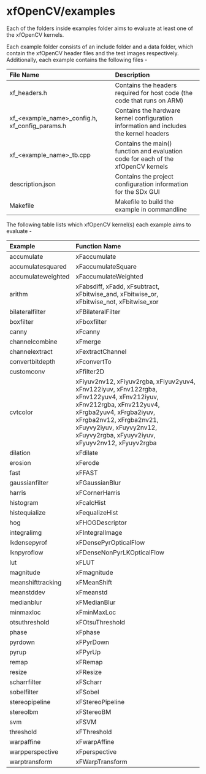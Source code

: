 # xfOpenCV/examples
Each of the folders inside examples folder aims to evaluate at least one of the xfOpenCV kernels.

Each example folder consists of an include folder and a data folder, which contain the xfOpenCV header files and the test images respectively. Additionally, each example contains the following files -

| File Name | Description |
| :------------- | :------------- |
| xf_headers.h | Contains the headers required for host code (the code that runs on ARM) |
| xf_<example_name>_config.h, xf_config_params.h | Contains the hardware kernel configuration information and includes the kernel headers |
| xf_<example_name>_tb.cpp | Contains the main() function and evaluation code for each of the xfOpenCV kernels |
| description.json | Contains the project configuration information for the SDx GUI |
| Makefile | Makefile to build the example in commandline |


The following table lists which xfOpenCV kernel(s) each example aims to evaluate -

| Example | Function Name |
| :------------- | :------------- |
| accumulate | xFaccumulate |
| accumulatesquared | xFaccumulateSquare |
| accumulateweighted | xFaccumulateWeighted |
| arithm | xFabsdiff, xFadd, xFsubtract, xFbitwise_and, xFbitwise_or, xFbitwise_not, xFbitwise_xor |
| bilateralfilter | xFBilateralFilter |
| boxfilter | xFboxfilter |
| canny | xFcanny |
| channelcombine | xFmerge |
| channelextract | xFextractChannel |
| convertbitdepth | xFconvertTo |
| customconv | xFfilter2D |
| cvtcolor | xFiyuv2nv12, xFiyuv2rgba, xFiyuv2yuv4, xFnv122iyuv, xFnv122rgba, xFnv122yuv4, xFnv212iyuv, xFnv212rgba, xFnv212yuv4, xFrgba2yuv4, xFrgba2iyuv, xFrgba2nv12, xFrgba2nv21, xFuyvy2iyuv, xFuyvy2nv12, xFuyvy2rgba, xFyuyv2iyuv, xFyuyv2nv12, xFyuyv2rgba |
| dilation | xFdilate |
| erosion | xFerode |
| fast | xFFAST |
| gaussianfilter | xFGaussianBlur |
| harris | xFCornerHarris |
| histogram | xFcalcHist |
| histequialize | xFequalizeHist |
| hog | xFHOGDescriptor |
| integralimg | xFIntegralImage |
| lkdensepyrof | xFDensePyrOpticalFlow |
| lknpyroflow | xFDenseNonPyrLKOpticalFlow |
| lut | xFLUT |
| magnitude | xFmagnitude |
| meanshifttracking | xFMeanShift |
| meanstddev | xFmeanstd |
| medianblur | xFMedianBlur |
| minmaxloc | xFminMaxLoc |
| otsuthreshold | xFOtsuThreshold |
| phase | xFphase |
| pyrdown | xFPyrDown |
| pyrup | xFPyrUp |
| remap | xFRemap |
| resize | xFResize |
| scharrfilter | xFScharr |
| sobelfilter | xFSobel |
| stereopipeline | xFStereoPipeline |
| stereolbm | xFStereoBM |
| svm | xFSVM |
| threshold | xFThreshold |
| warpaffine | xFwarpAffine |
| warpperspective | xFperspective |
| warptransform | xFWarpTransform |

